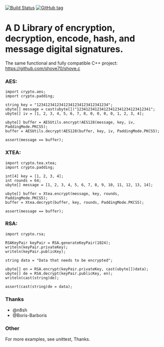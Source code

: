 [![Build Status](https://travis-ci.org/shove70/crypto.svg?branch=master)](https://travis-ci.org/shove70/crypto)
[![GitHub tag](https://img.shields.io/github/tag/shove70/crypto.svg?maxAge=86400)](https://github.com/shove70/crypto/releases)

# A D Library of encryption, decryption, encode, hash, and message digital signatures.

The same functional and fully compatible C++ project:
https://github.com/shove70/shove.c

### AES:

```
import crypto.aes;
import crypto.padding;

string key = "12341234123412341234123412341234";
ubyte[] message = cast(ubyte[])"123412341234123412341234123412341";
ubyte[] iv = [1, 2, 3, 4, 5, 6, 7, 8, 0, 0, 0, 0, 1, 2, 3, 4];

ubyte[] buffer = AESUtils.encrypt!AES128(message, key, iv, PaddingMode.PKCS5);
buffer = AESUtils.decrypt!AES128(buffer, key, iv, PaddingMode.PKCS5);

assert(message == buffer);
```

### XTEA:

```
import crypto.tea.xtea;
import crypto.padding;

int[4] key = [1, 2, 3, 4];
int rounds = 64;
ubyte[] message = [1, 2, 3, 4, 5, 6, 7, 8, 9, 10, 11, 12, 13, 14];

ubyte[] buffer = Xtea.encrypt(message, key, rounds, PaddingMode.PKCS5);
buffer = Xtea.decrypt(buffer, key, rounds, PaddingMode.PKCS5);

assert(message == buffer);
```

### RSA:

```
import crypto.rsa;

RSAKeyPair keyPair = RSA.generateKeyPair(1024);
writeln(keyPair.privateKey);
writeln(keyPair.publicKey);

string data = "Data that needs to be encrypted";

ubyte[] en = RSA.encrypt(keyPair.privateKey, cast(ubyte[])data);
ubyte[] de = RSA.decrypt(keyPair.publicKey, en);
writeln(cast(string)de);

assert(cast(string)de = data);
```
### Thanks

* @n8sh
* @Boris-Barboris

### Other

For more examples, see unittest, Thanks.
